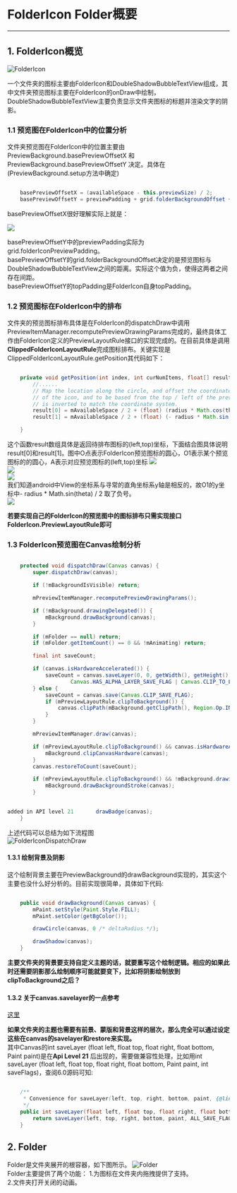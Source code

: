 # FolderIcon Folder概要
---------------------

## 1. FolderIcon概览
![FolderIcon](./images/FolderIcon.png)

一个文件夹的图标主要由FolderIcon和DoubleShadowBubbleTextView组成，其中文件夹预览图标主要在FolderIcon的onDraw中绘制，DoubleShadowBubbleTextView主要负责显示文件夹图标的标题并渲染文字的阴影。

### 1.1 预览图在FolderIcon中的位置分析
文件夹预览图在FolderIcon中的位置主要由PreviewBackground.basePreviewOffsetX 和 PreviewBackground.basePreviewOffsetY 决定。具体在(PreviewBackground.setup方法中确定)

```java {.line-numbers}

    basePreviewOffsetX = (availableSpace - this.previewSize) / 2;
    basePreviewOffsetY = previewPadding + grid.folderBackgroundOffset + topPadding;

```
basePreviewOffsetX很好理解实际上就是：

![](./images/f1.gif)

basePreviewOffsetY中的previewPadding实际为 grid.folderIconPreviewPadding。  
basePreviewOffsetY的grid.folderBackgroundOffset决定的是预览图标与DoubleShadowBubbleTextView之间的距离。实际这个值为负，使得这两者之间存在间距。  
basePreviewOffsetY的topPadding是FolderIcon自身topPadding。

### 1.2 预览图标在FolderIcon中的排布
文件夹的预览图标排布具体是在FolderIcon的dispatchDraw中调用PreviewItemManager.recomputePreviewDrawingParams完成的，最终具体工作由FolderIcon定义的PreviewLayoutRule接口的实现完成的。在目前具体是调用**ClippedFolderIconLayoutRule**完成图标排布。关键实现是ClippedFolderIconLayoutRule.getPosition其代码如下：

```java  {.line-numbers}

    private void getPosition(int index, int curNumItems, float[] result) {
        //......
        // Map the location along the circle, and offset the coordinates to represent the center
        // of the icon, and to be based from the top / left of the preview area. The y component
        // is inverted to match the coordinate system.
        result[0] = mAvailableSpace / 2 + (float) (radius * Math.cos(theta) / 2) - halfIconSize;
        result[1] = mAvailableSpace / 2 + (float) (- radius * Math.sin(theta) / 2) - halfIconSize;

    }

```

这个函数result数组具体是返回待排布图标的(left,top)坐标，下面结合图具体说明result[0]和result[1]。图中O点表示FolderIcon预览图标的圆心，O1表示某个预览图标的的圆心，A表示对应预览图标的(left,top)坐标
![](./images/LayoutRule.png)  
![](./images/f2.gif)  
![](./images/f3.gif)  
我们知道android中View的坐标系与寻常的直角坐标系y轴是相反的，故O1的y坐标中- radius * Math.sin(theta) / 2 取了负号。  
![](./images/f4.gif)  

**若要实现自己的FolderIcon的预览图中的图标排布只需实现接口FolderIcon.PreviewLayoutRule即可**

### 1.3 FolderIcon预览图在Canvas绘制分析

```java {.line-numbers}

    protected void dispatchDraw(Canvas canvas) {
        super.dispatchDraw(canvas);

        if (!mBackgroundIsVisible) return;

        mPreviewItemManager.recomputePreviewDrawingParams();

        if (!mBackground.drawingDelegated()) {
            mBackground.drawBackground(canvas);
        }

        if (mFolder == null) return;
        if (mFolder.getItemCount() == 0 && !mAnimating) return;

        final int saveCount;

        if (canvas.isHardwareAccelerated()) {
            saveCount = canvas.saveLayer(0, 0, getWidth(), getHeight(), null,
                    Canvas.HAS_ALPHA_LAYER_SAVE_FLAG | Canvas.CLIP_TO_LAYER_SAVE_FLAG);
        } else {
            saveCount = canvas.save(Canvas.CLIP_SAVE_FLAG);
            if (mPreviewLayoutRule.clipToBackground()) {
                canvas.clipPath(mBackground.getClipPath(), Region.Op.INTERSECT);
            }
        }

        mPreviewItemManager.draw(canvas);

        if (mPreviewLayoutRule.clipToBackground() && canvas.isHardwareAccelerated()) {
            mBackground.clipCanvasHardware(canvas);
        }
        canvas.restoreToCount(saveCount);

        if (mPreviewLayoutRule.clipToBackground() && !mBackground.drawingDelegated()) {
            mBackground.drawBackgroundStroke(canvas);
        }

 
added in API level 21       drawBadge(canvas);
    }

```
上述代码可以总结为如下流程图  
![FolderIconDispatchDraw](./images/FolderIconDispatchDraw.png)

#### 1.3.1 绘制背景及阴影
这个绘制背景主要在PreviewBackground的drawBackground实现的，其实这个主要也没什么好分析的。目前实现很简单，具体如下代码:  
```java {.line-numbers}

    public void drawBackground(Canvas canvas) {
        mPaint.setStyle(Paint.Style.FILL);
        mPaint.setColor(getBgColor());

        drawCircle(canvas, 0 /* deltaRadius */);

        drawShadow(canvas);
    }

```
**主要文件夹的背景要支持自定义主题的话，就要重写这个绘制逻辑。相应的如果此时还需要阴影那么绘制顺序可能就要变下，比如将阴影绘制放到clipToBackground之后？**

#### 1.3.2 关于canvas.savelayer的一点参考
[这里](http://blog.csdn.net/cquwentao/article/details/51423371)

**如果文件夹的主题也需要有前景、蒙版和背景这样的层次，那么完全可以通过设定这些在canvas的savelayer和restore来实现。**  
其中Canvas的int saveLayer (float left, float top, float right, float bottom, Paint paint)是在**Api Level 21** 后出现的，需要做兼容性处理，比如用int saveLayer (float left, float top, float right, float bottom, Paint paint, int saveFlags)，查阅6.0源码可知:
```java {.line-numbers}

    /**
     * Convenience for saveLayer(left, top, right, bottom, paint, {@link #ALL_SAVE_FLAG})
     */
    public int saveLayer(float left, float top, float right, float bottom, @Nullable Paint paint) {
        return saveLayer(left, top, right, bottom, paint, ALL_SAVE_FLAG);
    }

```

## 2. Folder
Folder是文件夹展开的根容器，如下图所示。
![Folder](./images/Folder.webp)  
Folder主要提供了两个功能：
1.为图标在文件夹内拖拽提供了支持。  
2.文件夹打开关闭的动画。




